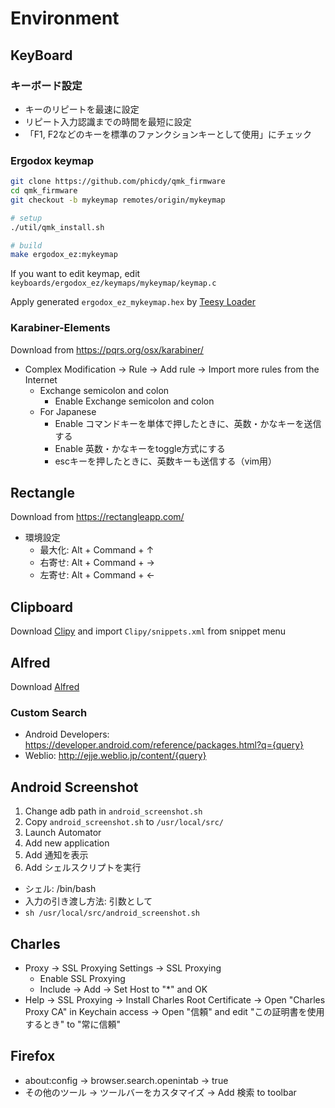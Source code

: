 # Environment

## KeyBoard

### キーボード設定

* キーのリピートを最速に設定
* リピート入力認識までの時間を最短に設定
* 「F1, F2などのキーを標準のファンクションキーとして使用」にチェック

### Ergodox keymap

```bash
git clone https://github.com/phicdy/qmk_firmware
cd qmk_firmware
git checkout -b mykeymap remotes/origin/mykeymap

# setup
./util/qmk_install.sh

# build
make ergodox_ez:mykeymap
```

If you want to edit keymap, edit `keyboards/ergodox_ez/keymaps/mykeymap/keymap.c`

Apply generated `ergodox_ez_mykeymap.hex` by [Teesy Loader](https://www.pjrc.com/teensy/loader.html) 

### Karabiner-Elements

Download from https://pqrs.org/osx/karabiner/

* Complex Modification -> Rule -> Add rule -> Import more rules from the Internet
	* Exchange semicolon and colon
		* Enable Exchange semicolon and colon
	* For Japanese
		* Enable コマンドキーを単体で押したときに、英数・かなキーを送信する
		* Enable 英数・かなキーをtoggle方式にする
		* escキーを押したときに、英数キーも送信する（vim用）

## Rectangle

Download from https://rectangleapp.com/

* 環境設定
	* 最大化: Alt + Command + ↑
	* 右寄せ: Alt + Command + →
	* 左寄せ: Alt + Command + ←

## Clipboard

Download [Clipy](https://clipy-app.com/) and import `Clipy/snippets.xml` from snippet menu

## Alfred

Download [Alfred](https://www.alfredapp.com/) 

### Custom Search

* Android Developers: https://developer.android.com/reference/packages.html?q={query}
* Weblio: http://ejje.weblio.jp/content/{query}

## Android Screenshot

1. Change adb path in `android_screenshot.sh`
2. Copy `android_screenshot.sh` to `/usr/local/src/`
3. Launch Automator
4. Add new application
5. Add 通知を表示
6. Add シェルスクリプトを実行

* シェル: /bin/bash
* 入力の引き渡し方法: 引数として
* `sh /usr/local/src/android_screenshot.sh`

## Charles

- Proxy -> SSL Proxying Settings -> SSL Proxying
  - Enable SSL Proxying
  - Include -> Add -> Set Host to "*" and OK
- Help -> SSL Proxying -> Install Charles Root Certificate -> Open "Charles Proxy CA" in Keychain access -> Open "信頼" and edit "この証明書を使用するとき" to "常に信頼"

## Firefox

- about:config -> browser.search.openintab -> true
- その他のツール -> ツールバーをカスタマイズ -> Add 検索 to toolbar
